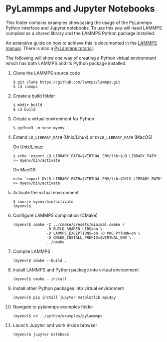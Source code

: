 # PyLammps and Jupyter Notebooks

This folder contains examples showcasing the usage of the PyLammps Python
interface and Jupyter notebooks. To use this you will need LAMMPS compiled as
a shared library and the LAMMPS Python package installed.

An extensive guide on how to achieve this is documented in the [LAMMPS manual](https://lammps.sandia.gov/doc/Python_install.html). There is also a [PyLammps tutorial](https://lammps.sandia.gov/doc/Howto_pylammps.html).

The following will show one way of creating a Python virtual environment
which has both LAMMPS and its Python package installed:

1. Clone the LAMMPS source code

   ```shell
   $ git clone https://github.com/lammps/lammps.git
   $ cd lammps
   ```

2. Create a build folder

   ```shell
   $ mkdir build
   $ cd build
   ```

3. Create a virtual environment for Python

   ```shell
   $ python3 -m venv myenv
   ```

4. Extend `LD_LIBRARY_PATH` (Unix/Linux) or `DYLD_LIBRARY_PATH` (MacOS)

   On Unix/Linux:
   ```shell
   $ echo 'export LD_LIBRARY_PATH=$VIRTUAL_ENV/lib:$LD_LIBRARY_PATH' >> myenv/bin/activate
   ```

   On MacOS:
   ```shell
   echo 'export DYLD_LIBRARY_PATH=$VIRTUAL_ENV/lib:$DYLD_LIBRARY_PATH' >> myenv/bin/activate
   ```

5. Activate the virtual environment

   ```shell
   $ source myenv/bin/activate
   (myenv)$
   ```

6. Configure LAMMPS compilation (CMake)

   ```shell
   (myenv)$ cmake -C ../cmake/presets/minimal.cmake \
                  -D BUILD_SHARED_LIBS=on \
                  -D LAMMPS_EXCEPTIONS=on -D PKG_PYTHON=on \
                  -D CMAKE_INSTALL_PREFIX=$VIRTUAL_ENV \
                  ../cmake
   ```

7. Compile LAMMPS

   ```shell
   (myenv)$ cmake --build .
   ```

8. Install LAMMPS and Python package into virtual environment

   ```shell
   (myenv)$ cmake --install .
   ```

9. Install other Python packages into virtual environment

   ```shell
   (myenv)$ pip install jupyter matplotlib mpi4py
   ```

10. Navigate to pylammps examples folder

    ```shell
    (myenv)$ cd ../python/examples/pylammmps
    ```

11. Launch Jupyter and work inside browser

    ```shell
    (myenv)$ jupyter notebook
    ```
